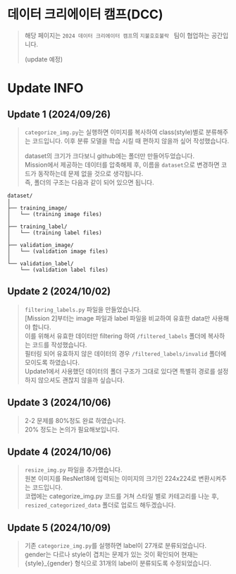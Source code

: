 # 데이터 크리에이터 캠프(DCC)
> 해당 페이지는 `2024 데이터 크리에이터 캠프`의 `지불호호불락 ` 팀이 협업하는 공간입니다.
>
> (update 예정)


# Update INFO

## Update 1 (2024/09/26)
> `categorize_img.py`는 실행하면 이미지를 복사하여 class(style)별로 분류해주는 코드입니다. 이후 분류 모델을 학습 시킬 때 편하지 않을까 싶어 작성했습니다.
>
> dataset의 크기가 크다보니 github에는 폴더만 만들어두었습니다.<br>
> Mission에서 제공하는 데이터를 압축해제 후, 이름을 `dataset`으로 변경하면 코드가 동작하는데 문제 없을 것으로 생각됩니다.<br>
> 즉, 폴더의 구조는 다음과 같이 되어 있으면 됩니다.
```
dataset/
│
├── training_image/
│   └── (training image files)
│
├── training_label/
│   └── (training label files)
│
├── validation_image/
│   └── (validation image files)
│
└── validation_label/
    └── (validation label files)
```

## Update 2 (2024/10/02)
> `filtering_labels.py` 파일을 만들었습니다.<br>
> [Mission 2]부터는 image 파일과 label 파일을 비교하여 유효한 data만 사용해야 합니다.<br>
> 이를 위해서 유효한 데이터만 filtering 하여 `/filtered_labels` 폴더에 복사하는 코드를 작성했습니다.<br>
> 필터링 되어 유효하지 않은 데이터의 경우 `/filtered_labels/invalid` 폴더에 모이도록 하였습니다.<br>
> Update1에서 사용했던 데이터의 폴더 구조가 그대로 있다면 특별히 경로를 설정하지 않으셔도 괜찮지 않을까 싶습니다.

## Update 3 (2024/10/06)
> 2-2 문제를 80%정도 완료 하였습니다. <br>
> 20% 정도는 논의가 필요해보입니다.

## Update 4 (2024/10/06)
> `resize_img.py` 파일을 추가했습니다.<br>
> 원본 이미지를 ResNet18에 입력되는 이미지의 크기인 224x224로 변환시켜주는 코드입니다.<br>
> 코랩에는 categorize_img.py 코드를 거쳐 스타일 별로 카테고리를 나눈 후, `resized_categorized_data` 폴더로 업로드 해두겠습니다.

## Update 5 (2024/10/09)
> 기존 `categorize_img.py`를 실행하면 label이 27개로 분류되었습니다.<br>
> gender는 다르나 style이 겹치는 문제가 있는 것이 확인되어 현재는 {style}_{gender} 형식으로 31개의 label이 분류되도록 수정되었습니다.<br>

